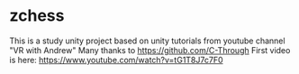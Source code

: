 # zchess

This is a study unity project based on unity tutorials from youtube channel "VR with Andrew" 
Many thanks to https://github.com/C-Through
First video is here: https://www.youtube.com/watch?v=tG1T8J7c7F0
